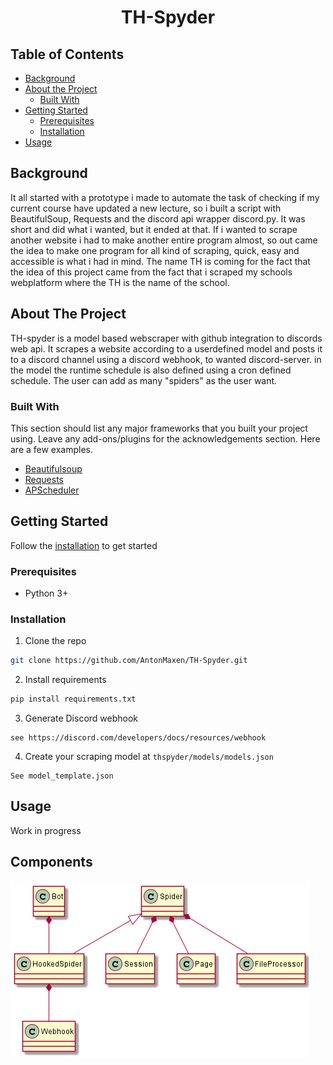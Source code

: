 <center><h1>TH-Spyder</h1></center>
<!-- TABLE OF CONTENTS -->

<!--ts-->
## Table of Contents ##
* [Background](#background)
* [About the Project](#about-the-project)
  * [Built With](#built-with)
* [Getting Started](#getting-started)
  * [Prerequisites](#prerequisites)
  * [Installation](#installation)
* [Usage](#usage)
<!--te-->

## Background ##

It all started with a prototype i made to automate the task of checking if my current course have updated a new lecture, so i built a script with BeautifulSoup, Requests and
the discord api wrapper discord.py. It was short and did what i wanted, but it ended at that. If i wanted to scrape another website i had to make another entire program almost, so out came the idea to make one program for all kind of scraping, quick, easy and accessible is what i had in mind. The name TH is coming for the fact that the idea of this project came from the fact that i scraped my schools webplatform where the TH is the name of the school.
<!-- ABOUT THE PROJECT -->
## About The Project
TH-spyder is a model based webscraper with github integration to discords web api. It scrapes a website according to a userdefined model and posts it to a discord channel using a discord webhook, to wanted discord-server. in the model the runtime schedule is also defined using a cron defined schedule. The user can add as many "spiders" as the user want.

### Built With
This section should list any major frameworks that you built your project using. Leave any add-ons/plugins for the acknowledgements section. Here are a few examples.
* [Beautifulsoup](https://www.crummy.com/software/BeautifulSoup/bs4/doc/)
* [Requests](https://requests.readthedocs.io/en/master/)
* [APScheduler](https://apscheduler.readthedocs.io/)


<!-- GETTING STARTED -->
## Getting Started

Follow the [installation](#installation) to get started

### Prerequisites

* Python 3+

### Installation

1. Clone the repo
```sh
git clone https://github.com/AntonMaxen/TH-Spyder.git
```
2. Install requirements
```sh
pip install requirements.txt 
```
3. Generate Discord webhook
```
see https://discord.com/developers/docs/resources/webhook
```
4. Create your scraping model at `thspyder/models/models.json`
```
See model_template.json
```

<!-- USAGE EXAMPLES -->
## Usage

Work in progress

## Components
<img src="https://github.com/AntonMaxen/TH-Spyder/blob/master/uml.png">
